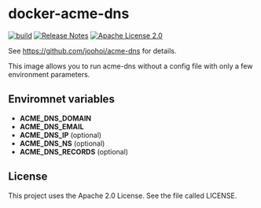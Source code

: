 # docker-acme-dns

[![build](https://github.com/lhns/docker-acme-dns/actions/workflows/build.yml/badge.svg)](https://github.com/lhns/docker-acme-dns/actions/workflows/build.yml)
[![Release Notes](https://img.shields.io/github/release/lhns/docker-acme-dns.svg?maxAge=3600)](https://github.com/lhns/docker-acme-dns/releases/latest)
[![Apache License 2.0](https://img.shields.io/github/license/lhns/docker-acme-dns.svg?maxAge=3600)](https://www.apache.org/licenses/LICENSE-2.0)

See https://github.com/joohoi/acme-dns for details.

This image allows you to run acme-dns without a config file with only a few environment parameters.

## Enviromnet variables
- **ACME_DNS_DOMAIN**
- **ACME_DNS_EMAIL**
- **ACME_DNS_IP** (optional)
- **ACME_DNS_NS** (optional)
- **ACME_DNS_RECORDS** (optional)

## License
This project uses the Apache 2.0 License. See the file called LICENSE.
